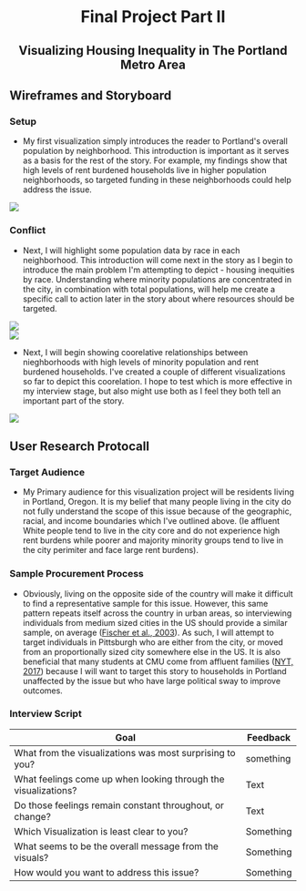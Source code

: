 <h1 align="center">
  
Final Project Part II
  
</h1>

<h2 align="center">
  
Visualizing Housing Inequality in The Portland Metro Area
  
</h2>

## Wireframes and Storyboard

### Setup
  - My first visualization simply introduces the reader to Portland's overall population by neighborhood. This introduction is important as it serves as a basis for the rest of the story. For example, my findings show that high levels of rent burdened households live in higher population neighborhoods, so targeted funding in these neighborhoods could help address the issue.
<div class='tableauPlaceholder' id='viz1669769852170' style='position: relative'><noscript><a href='#'><img alt=' ' src='https:&#47;&#47;public.tableau.com&#47;static&#47;images&#47;CP&#47;CP9M944PP&#47;1_rss.png' style='border: none' /></a></noscript><object class='tableauViz'  style='display:none;'><param name='host_url' value='https%3A%2F%2Fpublic.tableau.com%2F' /> <param name='embed_code_version' value='3' /> <param name='path' value='shared&#47;CP9M944PP' /> <param name='toolbar' value='yes' /><param name='static_image' value='https:&#47;&#47;public.tableau.com&#47;static&#47;images&#47;CP&#47;CP9M944PP&#47;1.png' /> <param name='animate_transition' value='yes' /><param name='display_static_image' value='yes' /><param name='display_spinner' value='yes' /><param name='display_overlay' value='yes' /><param name='display_count' value='yes' /><param name='language' value='en-US' /></object></div>                
<script type='text/javascript'>                    
  var divElement = document.getElementById('viz1669769852170');                    
  var vizElement = divElement.getElementsByTagName('object')[0];                    
  vizElement.style.width='100%';vizElement.style.height=(divElement.offsetWidth*0.75)+'px';                    
  var scriptElement = document.createElement('script');                    
  scriptElement.src = 'https://public.tableau.com/javascripts/api/viz_v1.js';                    
  vizElement.parentNode.insertBefore(scriptElement, vizElement);                
</script>

### Conflict
  - Next, I will highlight some population data by race in each neighborhood. This introduction will come next in the story as I begin to introduce the main problem I'm attempting to depict - housing inequities by race. Understanding where minority populations are concentrated in the city, in combination with total populations, will help me create a specific call to action later in the story about where resources should be targeted.
<div class='tableauPlaceholder' id='viz1669770234690' style='position: relative'><noscript><a href='#'><img alt=' ' src='https:&#47;&#47;public.tableau.com&#47;static&#47;images&#47;NT&#47;NTX4HRB5J&#47;1_rss.png' style='border: none' /></a></noscript><object class='tableauViz'  style='display:none;'><param name='host_url' value='https%3A%2F%2Fpublic.tableau.com%2F' /> <param name='embed_code_version' value='3' /> <param name='path' value='shared&#47;NTX4HRB5J' /> <param name='toolbar' value='yes' /><param name='static_image' value='https:&#47;&#47;public.tableau.com&#47;static&#47;images&#47;NT&#47;NTX4HRB5J&#47;1.png' /> <param name='animate_transition' value='yes' /><param name='display_static_image' value='yes' /><param name='display_spinner' value='yes' /><param name='display_overlay' value='yes' /><param name='display_count' value='yes' /><param name='language' value='en-US' /></object></div>                
<script type='text/javascript'>                    
  var divElement = document.getElementById('viz1669770234690');                    
  var vizElement = divElement.getElementsByTagName('object')[0];                    
  vizElement.style.width='100%';vizElement.style.height=(divElement.offsetWidth*0.75)+'px';                    
  var scriptElement = document.createElement('script');                    
  scriptElement.src = 'https://public.tableau.com/javascripts/api/viz_v1.js';                    
  vizElement.parentNode.insertBefore(scriptElement, vizElement);                
</script>
<div class='tableauPlaceholder' id='viz1669770270367' style='position: relative'><noscript><a href='#'><img alt=' ' src='https:&#47;&#47;public.tableau.com&#47;static&#47;images&#47;TH&#47;THTFGTXCZ&#47;1_rss.png' style='border: none' /></a></noscript><object class='tableauViz'  style='display:none;'><param name='host_url' value='https%3A%2F%2Fpublic.tableau.com%2F' /> <param name='embed_code_version' value='3' /> <param name='path' value='shared&#47;THTFGTXCZ' /> <param name='toolbar' value='yes' /><param name='static_image' value='https:&#47;&#47;public.tableau.com&#47;static&#47;images&#47;TH&#47;THTFGTXCZ&#47;1.png' /> <param name='animate_transition' value='yes' /><param name='display_static_image' value='yes' /><param name='display_spinner' value='yes' /><param name='display_overlay' value='yes' /><param name='display_count' value='yes' /><param name='language' value='en-US' /></object></div>                
<script type='text/javascript'>                    
  var divElement = document.getElementById('viz1669770270367');                    
  var vizElement = divElement.getElementsByTagName('object')[0];                    
  vizElement.style.width='100%';vizElement.style.height=(divElement.offsetWidth*0.75)+'px';                    
  var scriptElement = document.createElement('script');                    
  scriptElement.src = 'https://public.tableau.com/javascripts/api/viz_v1.js';                    
  vizElement.parentNode.insertBefore(scriptElement, vizElement);                
</script>

  - Next, I will begin showing coorelative relationships between nieghborhoods with high levels of minority population and rent burdened households. I've created a couple of different visualizations so far to depict this coorelation. I hope to test which is more effective in my interview stage, but also might use both as I feel they both tell an important part of the story.
<div class='tableauPlaceholder' id='viz1669830333041' style='position: relative'><noscript><a href='#'><img alt=' ' src='https:&#47;&#47;public.tableau.com&#47;static&#47;images&#47;Fi&#47;FinalVisuals_16696703764860&#47;Top20MinorityNeighborhoodsSpentaGreaterPercentageofIncomeonRent&#47;1_rss.png' style='border: none' /></a></noscript><object class='tableauViz'  style='display:none;'><param name='host_url' value='https%3A%2F%2Fpublic.tableau.com%2F' /> <param name='embed_code_version' value='3' /> <param name='site_root' value='' /><param name='name' value='FinalVisuals_16696703764860&#47;Top20MinorityNeighborhoodsSpentaGreaterPercentageofIncomeonRent' /><param name='tabs' value='yes' /><param name='toolbar' value='yes' /><param name='static_image' value='https:&#47;&#47;public.tableau.com&#47;static&#47;images&#47;Fi&#47;FinalVisuals_16696703764860&#47;Top20MinorityNeighborhoodsSpentaGreaterPercentageofIncomeonRent&#47;1.png' /> <param name='animate_transition' value='yes' /><param name='display_static_image' value='yes' /><param name='display_spinner' value='yes' /><param name='display_overlay' value='yes' /><param name='display_count' value='yes' /><param name='language' value='en-US' /></object></div> <script type='text/javascript'>                    
  var divElement = document.getElementById('viz1669830333041');                    
  var vizElement = divElement.getElementsByTagName('object')[0];                    
  vizElement.style.width='100%';vizElement.style.height=(divElement.offsetWidth*0.75)+'px';                    
  var scriptElement = document.createElement('script');                    
  scriptElement.src = 'https://public.tableau.com/javascripts/api/viz_v1.js';                    
  vizElement.parentNode.insertBefore(scriptElement, vizElement);                
</script>

## User Research Protocall

### Target Audience
  - My Primary audience for this visualization project will be residents living in Portland, Oregon. It is my belief that many people living in the city do not fully understand the scope of this issue because of the geographic, racial, and income boundaries which I've outlined above. (Ie affluent White people tend to live in the city core and do not experience high rent burdens while poorer and majority minority groups tend to live in the city perimiter and face large rent burdens). 

### Sample Procurement Process
  - Obviously, living on the opposite side of the country will make it difficult to find a representative sample for this issue. However, this same pattern repeats itself across the country in urban areas, so interviewing individuals from medium sized cities in the US should provide a similar sample, on average ([Fischer et al., 2003](https://www.jstor.org/stable/25067394#metadata_info_tab_contents)). As such, I will attempt to target individuals in Pittsburgh who are either from the city, or moved from an proportionally sized city somewhere else in the US. It is also beneficial that many students at CMU come from affluent families ([NYT, 2017](https://www.nytimes.com/interactive/projects/college-mobility/carnegie-mellon-university)) because I will want to target this story to households in Portland unaffected by the issue but who have large political sway to improve outcomes.

### Interview Script
| Goal      | Feedback |
| ----------- | ----------- |
| What from the visualizations was most surprising to you?      |  something      |
| What feelings come up when looking through the visualizations?   | Text        |
| Do those feelings remain constant throughout, or change? | Text |
| Which Visualization is least clear to you? | Something |
| What seems to be the overall message from the visuals? | Something |
| How would you want to address this issue? | Something |
